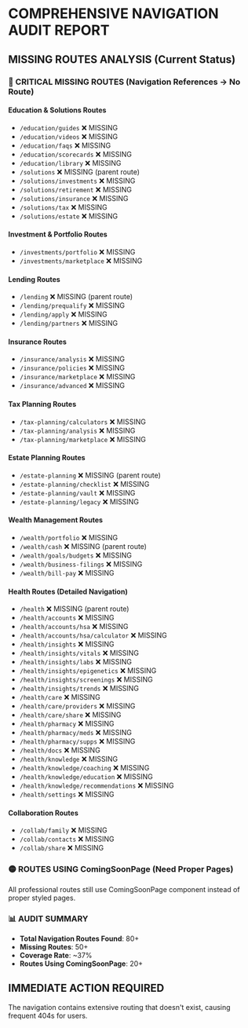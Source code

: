 # COMPREHENSIVE NAVIGATION AUDIT REPORT

## MISSING ROUTES ANALYSIS (Current Status)

### 🔴 CRITICAL MISSING ROUTES (Navigation References → No Route)

#### Education & Solutions Routes
- `/education/guides` ❌ MISSING  
- `/education/videos` ❌ MISSING
- `/education/faqs` ❌ MISSING
- `/education/scorecards` ❌ MISSING
- `/education/library` ❌ MISSING
- `/solutions` ❌ MISSING (parent route)
- `/solutions/investments` ❌ MISSING
- `/solutions/retirement` ❌ MISSING
- `/solutions/insurance` ❌ MISSING
- `/solutions/tax` ❌ MISSING
- `/solutions/estate` ❌ MISSING

#### Investment & Portfolio Routes
- `/investments/portfolio` ❌ MISSING
- `/investments/marketplace` ❌ MISSING

#### Lending Routes
- `/lending` ❌ MISSING (parent route)
- `/lending/prequalify` ❌ MISSING
- `/lending/apply` ❌ MISSING
- `/lending/partners` ❌ MISSING

#### Insurance Routes  
- `/insurance/analysis` ❌ MISSING
- `/insurance/policies` ❌ MISSING
- `/insurance/marketplace` ❌ MISSING
- `/insurance/advanced` ❌ MISSING

#### Tax Planning Routes
- `/tax-planning/calculators` ❌ MISSING
- `/tax-planning/analysis` ❌ MISSING
- `/tax-planning/marketplace` ❌ MISSING

#### Estate Planning Routes
- `/estate-planning` ❌ MISSING (parent route)
- `/estate-planning/checklist` ❌ MISSING
- `/estate-planning/vault` ❌ MISSING
- `/estate-planning/legacy` ❌ MISSING

#### Wealth Management Routes
- `/wealth/portfolio` ❌ MISSING
- `/wealth/cash` ❌ MISSING (parent route)
- `/wealth/goals/budgets` ❌ MISSING
- `/wealth/business-filings` ❌ MISSING
- `/wealth/bill-pay` ❌ MISSING

#### Health Routes (Detailed Navigation)
- `/health` ❌ MISSING (parent route) 
- `/health/accounts` ❌ MISSING
- `/health/accounts/hsa` ❌ MISSING
- `/health/accounts/hsa/calculator` ❌ MISSING
- `/health/insights` ❌ MISSING
- `/health/insights/vitals` ❌ MISSING
- `/health/insights/labs` ❌ MISSING
- `/health/insights/epigenetics` ❌ MISSING
- `/health/insights/screenings` ❌ MISSING
- `/health/insights/trends` ❌ MISSING
- `/health/care` ❌ MISSING
- `/health/care/providers` ❌ MISSING
- `/health/care/share` ❌ MISSING
- `/health/pharmacy` ❌ MISSING
- `/health/pharmacy/meds` ❌ MISSING
- `/health/pharmacy/supps` ❌ MISSING
- `/health/docs` ❌ MISSING
- `/health/knowledge` ❌ MISSING
- `/health/knowledge/coaching` ❌ MISSING
- `/health/knowledge/education` ❌ MISSING
- `/health/knowledge/recommendations` ❌ MISSING
- `/health/settings` ❌ MISSING

#### Collaboration Routes
- `/collab/family` ❌ MISSING
- `/collab/contacts` ❌ MISSING  
- `/collab/share` ❌ MISSING

### 🟡 ROUTES USING ComingSoonPage (Need Proper Pages)
All professional routes still use ComingSoonPage component instead of proper styled pages.

### 📊 AUDIT SUMMARY
- **Total Navigation Routes Found**: 80+
- **Missing Routes**: 50+  
- **Coverage Rate**: ~37%
- **Routes Using ComingSoonPage**: 20+

## IMMEDIATE ACTION REQUIRED
The navigation contains extensive routing that doesn't exist, causing frequent 404s for users.
